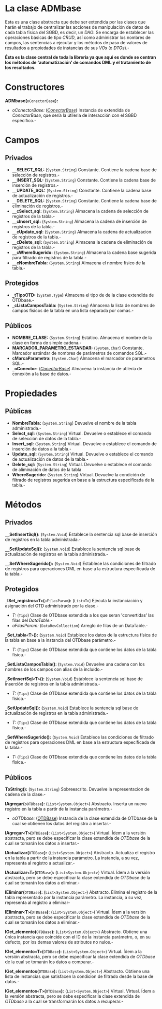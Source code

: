 # La clase ADMbase #

Esta es una clase abstracta que debe ser extendida por las clases que harán el trabajo de centralizar las acciones de manipulación de datos de cada tabla física del SGBD, es decir, un _DAO_. Se encarga de establecer las operaciones básicas de tipo _CRUD_, así como administrar los nombres de campos, las sentencias a ejecutar y los métodos de paso de valores de resultados a propiedades de instancias de sus _VOs_ (o _DTOs_).-

**Ésta es la clase central de toda la librería ya que aquí es donde se centran los métodos de 'automatización' de comandos DML y el tratamiento de los resultados**.


# Constructores #
**ADMbase(**`oConectorBase`**):**
  * _oConectorBase:_ (_[ConectorBase](http://code.google.com/p/cdg-net-persistencia/wiki/CdgNetPersistenciaV3_ClasesBases_ConectorBase)_) Instancia de extendida de _ConectorBase_, que sería la útileria de interacción con el SGBD espécifico.-

# Campos #
## Privados ##
  * **`__`SELECT\_SQL:** (`System.String`) Constante. Contiene la cadena base de selección de registros.-
  * **`__`INSERT\_SQL:** (`System.String`) Constante. Contiene la cadena base de inserción de registros.-
  * **`__`UPDATE\_SQL:** (`System.String`) Constante. Contiene la cadena base de actualización de registros.-
  * **`__`DELETE\_SQL:** (`System.String`) Constante. Contiene la cadena base de eliminación de registros.-
  * **`__`cSelect\_sql:** (`System.String`) Almacena la cadena de selección de registros de la tabla.-
  * **`__`cInsert\_sql:** (`System.String`) Almacena la cadena de inserción de registros de la tabla.-
  * **`__`cUpdate\_sql:** (`System.String`) Almacena la cadena de actualizacion de registros de la tabla.-
  * **`__`cDelete\_sql:** (`System.String`) Almacena la cadena de eliminación de registros de la tabla.-
  * **`__`cWhereSugerido:** (`System.String`) Almacena la cadena base sugerida para filtrado de registros de la tabla.-
  * **`__`cNombreTabla:** (`System.String`) Almacena el nombre físico de la tabla.-


## Protegidos ##
  * **`_`tTipoOTD:** (`System.Type`) Almacena el tipo de de la clase extendida de OTDbase.-
  * **`_`cListaCamposTabla:** (`System.String`) Almacena la lista de nombres de campos físicos de la tabla en una lista separada por comas.-

## Públicos ##
  * **NOMBRE\_CLASE:** (`System.String`) Estático. Almacena el nombre de la clase en forma de simple cadena.-
  * **MARCADOR\_PARAMETRO\_ESTANDAR:** (`System.Char`) Constante. Marcador estándar de nombres de parámetros de comandos SQL.-
  * **cMarcaParametro:** (`System.Char`) Almacena el marcador de parámetros SQL.-
  * **`_`oConector:** (_[ConectorBase](http://code.google.com/p/cdg-net-persistencia/wiki/CdgNetPersistenciaV3_ClasesBases_ConectorBase)_) Almacena la instancia de utilería de conexión a la base de datos.-

# Propiedades #
## Públicas ##
  * **NombreTabla:** (`System.String`) Devuelve el nombre de la tabla administrada.-
  * **Select\_sql:** (`System.String`) Virtual. Devuelve o establece el comando de selección de datos de la tabla.-
  * **Insert\_sql:** (`System.String`) Virtual. Devuelve o establece el comando de inserción de datos a la tabla.-
  * **Update\_sql:** (`System.String`) Virtual. Devuelve o establece el comando de actualización de datos de la tabla.-
  * **Delete\_sql:** (`System.String`) Virtual. Devuelve o establece el comando de aliminación de datos de la tabla
  * **WhereSugerido:** (`System.String`) Virtual. Devuelve la condición de filtrado de registros sugerida en base a la estructura especificada de la tabla.-

# Métodos #
## Privados ##
**`__`SetInsertSql():** (`System.Void`) Establece la sentencia sql base de inserción de registros en la tabla administrada.-

**`__`SetUpdateSql():** (`System.Void`) Establece la sentencia sql base de actualización de registros en la tabla administrada.-

**`__`SetWhereSugerido():** (`System.Void`) Establece las condiciones de filtrado de registros para operaciones DML en base a la estructura especificada de la tabla.-


## Protegidos ##
**`_`lSet\_registros`<`T`>`(**`aFilasParam`**):** (`List<T>`) Ejecuta la instanciación y asignación del OTD administrado por la clase.-
  * _T:_ (`Tipo`) Clase de OTDbase extendida a los que seran 'convertidas' las filas del _DataTable_.-
  * _aFilasParam:_ (`DataRowCollection`) Arreglo de filas de un DataTable.-

**`_`Set\_tabla`<`T`>`():** (`System.Void`) Establece los datos de la estructura física de la tabla en base a la instancia del OTDbase parámetro.-
  * _T:_ (`Tipo`) Clase de OTDbase extendida que contiene los datos de la tabla física.-

**`_`SetListaCamposTabla():** (`System.Void`) Devuelve una cadena con los nombres de los campos con alias de la incluído.-

**`_`SetInsertSql`<`T`>`():** (`System.Void`) Establece la sentencia sql base de inserción de registros en la tabla administrada.-
  * _T:_ (`Tipo`) Clase de OTDbase extendida que contiene los datos de la tabla física.-

**`_`SetUpdateSql():** (`System.Void`) Establece la sentencia sql base de actualización de registros en la tabla administrada.-
  * _T:_ (`Tipo`) Clase de OTDbase extendida que contiene los datos de la tabla física.-

**`_`SetWhereSugerido():** (`System.Void`) Establece las condiciones de filtrado de registros para operaciones DML en base a la estructura especificada de la tabla.-
  * _T:_ (`Tipo`) Clase de OTDbase extendida que contiene los datos de la tabla física.-



## Públicos ##
**ToString():** (`System.String`) Sobreescrito. Devuelve la representacion de cadena de la clase.-

**lAgregar(**`oOTDbase`**):** (`List<System.Object>`) Abstracto. Inserta un nuevo registro en la tabla a partir de la instancia parámetro.-

  * _oOTDbase:_ ([OTDBase](http://code.google.com/p/cdg-net-persistencia/wiki/CdgNetPersistenciaV3_ClasesBases_OTDbase)) Instancia de la clase extendida de OTDbase de la cual se obtienen los datos del registro a insertar.-

**lAgregar`<`T`>`(**`OTDBase`**):** (`List<System.Object>`) Virtual. Ídem a la versión abstracta, pero se debe especificar la clase extendida de _OTDbase_ de la cual se tomarán los datos a insertar.-

**lActualizar(**`OTDBase`**):** (`List<System.Object>`) Abstracto. Actualiza el registro en la tabla a partir de la instancia parámetro. La instancia, a su vez, representa al registro a actualizar.-

**lActualizar`<`T`>`(**`OTDBase`**):** (`List<System.Object>`) Virtual. Ídem a la versión abstracta, pero se debe especificar la clase extendida de _OTDbase_ de la cual se tomarán los datos a eliminar.-

**lEliminar(**`OTDBase`**):** (`List<System.Object>`) Abstracto. Elimina el registro de la tabla representado por la instancia parámetro. La instancia, a su vez, representa al registro a eliminar-

**lEliminar`<`T`>`(**`OTDBase`**):** (`List<System.Object>`) Virtual. Ídem a la versión abstracta, pero se debe especificar la clase extendida de _OTDbase_ de la cual se tomarán los datos a eliminar.-

**lGet\_elemento(**`OTDBase`**):** (`List<System.Object>`) Abstracto. Obtiene una única instancia que coincide con el ID de la instancia parámetro, o, en su defecto, por los demas valores de atributos no nulos.-

**lGet\_elemento`<`T`>`(**`OTDBase`**):** (`List<System.Object>`) Virtual. Ídem a la versión abstracta, pero se debe especificar la clase extendida de _OTDbase_ de la cual se tomarán los datos a comparar.-

**lGet\_elementos(**`OTDBase`**):** (`List<System.Object>`) Abstracto. Obtiene una lista de instancias que satisfacen la condicion de filtrado desde la base de datos.-

**lGet\_elementos`<`T`>`(**`OTDBase`**):** (`List<System.Object>`) Virtual. Virtual. Ídem a la versión abstracta, pero se debe especificar la clase extendida de _OTDbase_ a la cual se transformarán los datos a recuperar.-